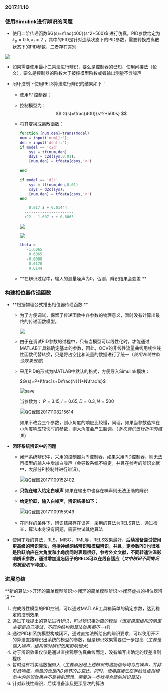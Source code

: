 ### 2017.11.10

### 使用Simulink进行辨识的问题

- 使用二阶传递函数$G(s)=\frac{400}{s^2+500}$ 进行仿真，PID参数给定为$k_p=0. 5,k_I=2$ ，其中的PID是针对连续状态下的PID参数，需要转换成离散状态下的PID参数，二者存在差别

![](C:\Users\yinjw\Desktop\QQ截图20171106135203.png)

- 如果需要使用最小二乘法进行辨识，要么是控制器的已知，使用间接法（论文），要么是控制器的阶数大于被控模型阶数或者输出测量不含噪声

- 闭环控制下使用RELS算法进行辨识的结果如下：

  - 使用$PI$ 控制器；


  - 控制模型为：
    $$
    G(s)=\frac{400}{s^2+500s}
    $$

  - 将其变换成离散函数：

    ```matlab
    function [num,den]=trans(model)
    num = input('num[]:');
    den = input('den[]:');
    if model == 'c2d'
        sys = tf(num,den)
        dsys = c2d(sys,0.01);
        [num,den] = tfdata(dsys,'v')
        
    end

    if model == 'd2c'
        sys = tf(num,den,0.01)
        csys = d2c(sys);
        [num,den] = tfdata(csys,'v')
    end
    ```

    ```matlab
        0.017 z + 0.01444
      ----------------------
      z^2 - 1.607 z + 0.6065
    ```

    ![](C:\Users\yinjw\Desktop\QQ截图20171106144011.png)

    ![](C:\Users\yinjw\Desktop\QQ截图20171106144100.png)

    ```matlab
    theta =
       -1.6065
        0.6065
       -0.0000
        0.0170
        0.0144
    ```

  - **在辨识过程中，输入的测量噪声为0，否则，辨识结果会变差 ** 

### 构建相位器传递函数

- **根据物理公式推出相位器传递函数 **

  - 为了方便调试，保留了传递函数中各参数的物理意义，暂时没有计算出最终的传递函数模型。

    ![](C:\Users\yinjw\Desktop\QQ截图20171108213704.png)

  - 由于在调试PID参数的过程中，只有当模型可以线性化时，才能通过MATLAB工具箱确定基本的参数，因此，OCV的非线性流量曲线用线性线性函数代替转换，只是将占空比和流量的数据进行了统一（*使用非线性拟合效果很差*）

  - 采用PID的形式为MATLAB中默认的格式，方便导入Simulink模块：

    $G(s)=P+I\frac1s+D\frac{N}{1+N\frac1s}$

    ![save](C:\Users\yinjw\Desktop\QQ截图20171108214556.png)

    当参数为： $P=3.15,I=0.65,D=0.3,N=500$

    ![QQ截图20171108215614](C:\Users\yinjw\Desktop\QQ截图20171108215614.png)

    如果不改变三个参数，则小角度的响应比较慢，同理，如果当参数选择在小角度响应较快时的参数，则大角度会产生超调。（*多次调试进行折中的结果*）

- **闭环系统辨识中的问题**

  - 闭环系统辨识中，采用的控制器为PI控制器，如果采用PID控制器，则无法再模型的输入中增加白噪声（会导致系统不稳定，并且在参考的辨识文献中，大部分PI控制并进行辨识）。

    ![QQ截图20171109152402](C:\Users\yinjw\Desktop\QQ截图20171109152402.png)

  - **只能在输入给定白噪声** 如果在输出中也存在噪声则无法正确的辨识

  - **给定阶跃，输入白噪声，辨识结果如下：** 

    ![QQ截图20171109155949](C:\Users\yinjw\Desktop\QQ截图20171109155949.png)

  - 在同样的条件下，辨识结果存在误差，采用的算法为RELS算法，通过检查，算法本身没有问题，需要尝试其他算法

- 使用丁峰的算法，RLS，MISG，RML等，RELS效果最好，**后续准备尝试使用更高级的辨识算法，包括神经网络辨识和模糊辨识，并且，定参数PID也很难是阶跃响应在大角度和小角度同时表现很好，参考外文文献，不同转速油温影响辨识参数，通过增加遗忘因子的RELS可以在线自适应（*文中辨识不同情况的模型取平均值*）**。

### 进展总结

**新的算法>>开环的简单模型辨识>>闭环的简单模型辨识>>闭环虚拟的相位器辨识 ** 

1. 完成线性模型的PID控制，可以通过MATLAB工具箱简单的确定参数，达到稳定的控制效果
2. 通过丁峰提出的算法进行辨识，可以辨识相对应的模型（*但是模型结构的确定主要是自己凑试，不同的结构和算法效果都不一样*）
3. 通过PID和系统模型构成闭环，通过直接法所给出的辨识要求，可以使用开环的算法直接辨识出系统的模型的参数，但是辨识效果需要进一步提高（*主要是输入噪声，结构等对辨识效果影响很大*）
4. 对于辨识效果仅仅是通过直接观察仿真曲线而定，没有编写出确定的误差准则程序
5. 暂时没有将实验数据带入（*主要原因是上述辨识的激励信号均为白噪声，并非阶跃响应，测量的也是PID调节的占空比，同时，使用直接法在非线性虚拟模型中的辨识效果并不是特别理想，需要进一步找寻合适的辨识算法*）
6. 针对非线性辨识，后续准备涉及更深层次的算法